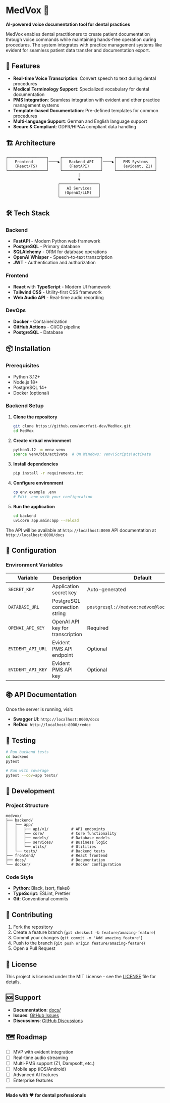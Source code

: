# MedVox 🦷

**AI-powered voice documentation tool for dental practices**

MedVox enables dental practitioners to create patient documentation through voice commands while maintaining hands-free operation during procedures. The system integrates with practice management systems like evident for seamless patient data transfer and documentation export.

## 🚀 Features

- **Real-time Voice Transcription**: Convert speech to text during dental procedures
- **Medical Terminology Support**: Specialized vocabulary for dental documentation
- **PMS Integration**: Seamless integration with evident and other practice management systems
- **Template-based Documentation**: Pre-defined templates for common procedures
- **Multi-language Support**: German and English language support
- **Secure & Compliant**: GDPR/HIPAA compliant data handling

## 🏗️ Architecture

```
┌─────────────────┐     ┌─────────────────┐     ┌─────────────────┐
│   Frontend      │────▶│   Backend API   │────▶│   PMS Systems   │
│   (React/TS)    │     │   (FastAPI)     │     │   (evident, Z1) │
└─────────────────┘     └─────────────────┘     └─────────────────┘
                                │
                                ▼
                       ┌─────────────────┐
                       │   AI Services   │
                       │  (OpenAI/LLM)   │
                       └─────────────────┘
```

## 🛠️ Tech Stack

### Backend
- **FastAPI** - Modern Python web framework
- **PostgreSQL** - Primary database
- **SQLAlchemy** - ORM for database operations
- **OpenAI Whisper** - Speech-to-text transcription
- **JWT** - Authentication and authorization

### Frontend
- **React** with **TypeScript** - Modern UI framework
- **Tailwind CSS** - Utility-first CSS framework
- **Web Audio API** - Real-time audio recording

### DevOps
- **Docker** - Containerization
- **GitHub Actions** - CI/CD pipeline
- **PostgreSQL** - Database

## 📦 Installation

### Prerequisites
- Python 3.12+
- Node.js 18+
- PostgreSQL 14+
- Docker (optional)

### Backend Setup

1. **Clone the repository**
   ```bash
   git clone https://github.com/amorfati-dev/MedVox.git
   cd MedVox
   ```

2. **Create virtual environment**
   ```bash
   python3.12 -m venv venv
   source venv/bin/activate  # On Windows: venv\Scripts\activate
   ```

3. **Install dependencies**
   ```bash
   pip install -r requirements.txt
   ```

4. **Configure environment**
   ```bash
   cp env.example .env
   # Edit .env with your configuration
   ```

5. **Run the application**
   ```bash
   cd backend
   uvicorn app.main:app --reload
   ```

The API will be available at `http://localhost:8000`
API documentation at `http://localhost:8000/docs`

## 🔧 Configuration

### Environment Variables

| Variable | Description | Default |
|----------|-------------|---------|
| `SECRET_KEY` | Application secret key | Auto-generated |
| `DATABASE_URL` | PostgreSQL connection string | `postgresql://medvox:medvox@localhost/medvox` |
| `OPENAI_API_KEY` | OpenAI API key for transcription | Required |
| `EVIDENT_API_URL` | Evident PMS API endpoint | Optional |
| `EVIDENT_API_KEY` | Evident PMS API key | Optional |

## 📚 API Documentation

Once the server is running, visit:
- **Swagger UI**: `http://localhost:8000/docs`
- **ReDoc**: `http://localhost:8000/redoc`

## 🧪 Testing

```bash
# Run backend tests
cd backend
pytest

# Run with coverage
pytest --cov=app tests/
```

## 🚀 Development

### Project Structure
```
medvox/
├── backend/
│   ├── app/
│   │   ├── api/v1/          # API endpoints
│   │   ├── core/            # Core functionality
│   │   ├── models/          # Database models
│   │   ├── services/        # Business logic
│   │   └── utils/           # Utilities
│   └── tests/               # Backend tests
├── frontend/                # React frontend
├── docs/                    # Documentation
└── docker/                  # Docker configuration
```

### Code Style
- **Python**: Black, isort, flake8
- **TypeScript**: ESLint, Prettier
- **Git**: Conventional commits

## 🤝 Contributing

1. Fork the repository
2. Create a feature branch (`git checkout -b feature/amazing-feature`)
3. Commit your changes (`git commit -m 'Add amazing feature'`)
4. Push to the branch (`git push origin feature/amazing-feature`)
5. Open a Pull Request

## 📄 License

This project is licensed under the MIT License - see the [LICENSE](LICENSE) file for details.

## 🆘 Support

- **Documentation**: [docs/](docs/)
- **Issues**: [GitHub Issues](https://github.com/amorfati-dev/MedVox/issues)
- **Discussions**: [GitHub Discussions](https://github.com/amorfati-dev/MedVox/discussions)

## 🗺️ Roadmap

- [ ] MVP with evident integration
- [ ] Real-time audio streaming
- [ ] Multi-PMS support (Z1, Dampsoft, etc.)
- [ ] Mobile app (iOS/Android)
- [ ] Advanced AI features
- [ ] Enterprise features

---

**Made with ❤️ for dental professionals**
